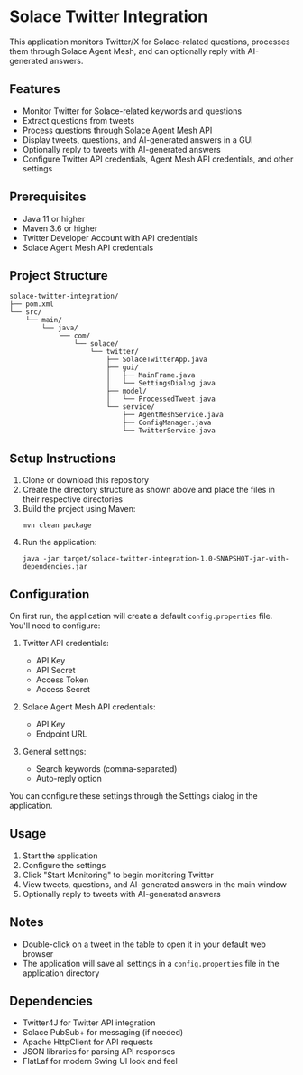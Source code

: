 # Solace Twitter Integration

This application monitors Twitter/X for Solace-related questions, processes them through Solace Agent Mesh, and can optionally reply with AI-generated answers.

## Features

- Monitor Twitter for Solace-related keywords and questions
- Extract questions from tweets
- Process questions through Solace Agent Mesh API
- Display tweets, questions, and AI-generated answers in a GUI
- Optionally reply to tweets with AI-generated answers
- Configure Twitter API credentials, Agent Mesh API credentials, and other settings

## Prerequisites

- Java 11 or higher
- Maven 3.6 or higher
- Twitter Developer Account with API credentials
- Solace Agent Mesh API credentials

## Project Structure

```
solace-twitter-integration/
├── pom.xml
└── src/
    └── main/
        └── java/
            └── com/
                └── solace/
                    └── twitter/
                        ├── SolaceTwitterApp.java
                        ├── gui/
                        │   ├── MainFrame.java
                        │   └── SettingsDialog.java
                        ├── model/
                        │   └── ProcessedTweet.java
                        └── service/
                            ├── AgentMeshService.java
                            ├── ConfigManager.java
                            └── TwitterService.java
```

## Setup Instructions

1. Clone or download this repository
2. Create the directory structure as shown above and place the files in their respective directories
3. Build the project using Maven:
   ```
   mvn clean package
   ```
4. Run the application:
   ```
   java -jar target/solace-twitter-integration-1.0-SNAPSHOT-jar-with-dependencies.jar
   ```

## Configuration

On first run, the application will create a default `config.properties` file. You'll need to configure:

1. Twitter API credentials:
   - API Key
   - API Secret
   - Access Token
   - Access Secret

2. Solace Agent Mesh API credentials:
   - API Key
   - Endpoint URL

3. General settings:
   - Search keywords (comma-separated)
   - Auto-reply option

You can configure these settings through the Settings dialog in the application.

## Usage

1. Start the application
2. Configure the settings
3. Click "Start Monitoring" to begin monitoring Twitter
4. View tweets, questions, and AI-generated answers in the main window
5. Optionally reply to tweets with AI-generated answers

## Notes

- Double-click on a tweet in the table to open it in your default web browser
- The application will save all settings in a `config.properties` file in the application directory

## Dependencies

- Twitter4J for Twitter API integration
- Solace PubSub+ for messaging (if needed)
- Apache HttpClient for API requests
- JSON libraries for parsing API responses
- FlatLaf for modern Swing UI look and feel